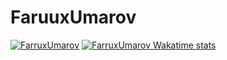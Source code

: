 # FaruuxUmarov
[![FarruxUmarov](https://github-readme-stats.vercel.app/api?username=FarruxUmarov&count_public=true&show_icons=true&theme=react)](#)
[![FarruxUmarov Wakatime stats](https://github-readme-stats.vercel.app/api/wakatime?username=FarruxUmarov&layout=compact&theme=react)](https://wakatime.com/@FarruxUmarov)
